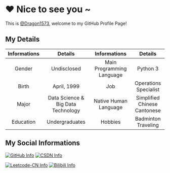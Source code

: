 # :heart: Nice to see you ~ </h1>

This is [@Dragon1573](https://github.com/Dragon1573), welcome to my GitHub Profile Page!

## My Details

|       Informations        |               Details               |       Informations        |               Details               |
|:-------------------------:|:-----------------------------------:|:-------------------------:|:-----------------------------------:|
|          Gender           |             Undisclosed             | Main Programming Language |              Python 3               |
|           Birth           |             April, 1999             |            Job            |       Operations Specialist         |
|           Major           | Data Science & Big Data Technology  |   Native Human Language   |  Simplified Chinese<br />Cantonese  |
|         Education         |           Undergraduates            |          Hobbies          |      Badminton<br />Traveling       |

## My Social Informations

[![GitHub Info](https://stats.justsong.cn/api/github?username=Dragon1573&theme=dark)](https://github.com/Dragon1573)
[![CSDN Info](https://stats.justsong.cn/api/csdn?id=u011367208&theme=dark)](https://blog.csdn.net/u011367208)

[![Leetcode-CN Info](https://stats.justsong.cn/api/leetcode/?username=Dragon1573&cn=true&theme=dark)](https://leetcode-cn.com/u/dragon1573/)
[![Bilibili Info](https://stats.justsong.cn/api/bilibili/?id=289561900&theme=dark)](https://space.bilibili.com/289561900)
